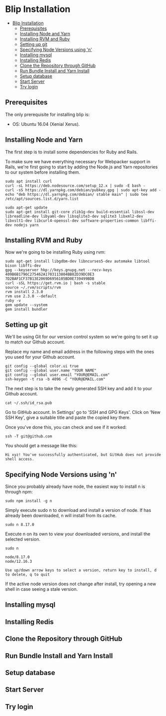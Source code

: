 # Blip Installation
- [Blip Installation](#blip-installation)
    - [Prerequisites](#prerequisites)
    - [Installing Node and Yarn](#installing-node-and-yarn)
    - [Installing RVM and Ruby](#installing-rvm-and-ruby)
    - [Setting up git](#setting-up-git)
    - [Specifying Node Versions using 'n'](#specifying-node-versions-using-'n')
    - [Installing mysql](#installing-mysql)
    - [Installing Redis](#installing-redis)
    - [Clone the Repository through GitHub](#clone-the-repository-through-github)
    - [Run Bundle Install and Yarn Install](#run-bundle-install-and-yarn-install)
    - [Setup database](#setup-database)
    - [Start Server](#start-server)
    - [Try login](#try-login)

## Prerequisites
The only prerequisite for installing blip is:
- OS: Ubuntu 16.04 (Xenial Xerus).

## Installing Node and Yarn
The first step is to install some dependencies for Ruby and Rails.

To make sure we have everything necessary for Webpacker support in Rails, we're first going to start by adding the Node.js and Yarn repositories to our system before installing them.

    sudo apt install curl
    curl -sL https://deb.nodesource.com/setup_12.x | sudo -E bash -
    curl -sS https://dl.yarnpkg.com/debian/pubkey.gpg | sudo apt-key add -
    echo "deb https://dl.yarnpkg.com/debian/ stable main" | sudo tee /etc/apt/sources.list.d/yarn.list

    sudo apt-get update
    sudo apt-get install git-core zlib1g-dev build-essential libssl-dev libreadline-dev libyaml-dev libsqlite3-dev sqlite3 libxml2-dev libxslt1-dev libcurl4-openssl-dev software-properties-common libffi-dev nodejs yarn

## Installing RVM and Ruby
Now we're going to be installing Ruby using rvm:

    sudo apt-get install libgdbm-dev libncurses5-dev automake libtool bison libffi-dev
    gpg --keyserver hkp://keys.gnupg.net --recv-keys 409B6B1796C275462A1703113804BB82D39DC0E3 7D2BAF1CF37B13E2069D6956105BD0E739499BDB
    curl -sSL https://get.rvm.io | bash -s stable
    source ~/.rvm/scripts/rvm
    rvm install 2.3.0
    rvm use 2.3.0 --default
    ruby -v
    gem update --system
    gem install bundler

## Setting up git
We'll be using Git for our version control system so we're going to set it up to match our Github account.

Replace my name and email address in the following steps with the ones you used for your Github account.

    git config --global color.ui true
    git config --global user.name "YOUR NAME"
    git config --global user.email "YOUR@EMAIL.com"
    ssh-keygen -t rsa -b 4096 -C "YOUR@EMAIL.com"

The next step is to take the newly generated SSH key and add it to your Github account.

    cat ~/.ssh/id_rsa.pub

Go to GitHub account. In Settings' go to 'SSH and GPG Keys'. Click on 'New SSH Key', give a suitable title and paste the copied key there.

Once you've done this, you can check and see if it worked:

    ssh -T git@github.com

You should get a message like this:

    Hi xyz! You've successfully authenticated, but GitHub does not provide shell access.

## Specifying Node Versions using 'n'
Since you probably already have node, the easiest way to install n is through npm:

    sudo npm install -g n

Simply execute sudo n <version> to download and install a version of node. If <version> has already been downloaded, n will install from its cache.

    sudo n 8.17.0

Execute n on its own to view your downloaded versions, and install the selected version.

    sudo n

    node/8.17.0
    node/12.16.3

    Use up/down arrow keys to select a version, return key to install, d to delete, q to quit

If the active node version does not change after install, try opening a new shell in case seeing a stale version.

## Installing mysql


## Installing Redis


## Clone the Repository through GitHub


## Run Bundle Install and Yarn Install


## Setup database


## Start Server


## Try login

